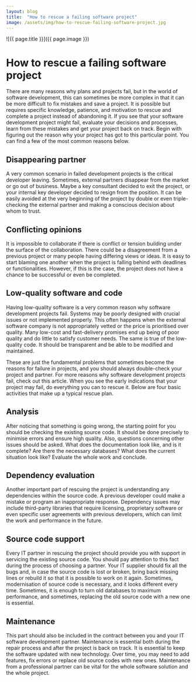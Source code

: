 ```yaml
---
layout: blog
title:  "How to rescue a failing software project"
image: /assets/img/how-to-rescue-failing-software-project.jpg
---
```


![{{ page.title }}]({{ page.image }})

# How to rescue a failing software project
There are many reasons why plans and projects fail, but in the world of software development, this can sometimes be more complex in that it can be more difficult to fix mistakes and save a project. It is possible but requires specific knowledge, patience, and motivation to rescue and complete a project instead of abandoning it. If you see that your software development project might fail, evaluate your decisions and processes, learn from these mistakes and get your project back on track. Begin with figuring out the reason why your project has got to this particular point. You can find a few of the most common reasons below.


## Disappearing partner
A very common scenario in failed development projects is the critical developer leaving. Sometimes, external partners disappear from the market or go out of business. Maybe a key consultant decided to exit the project, or your internal key developer decided to resign from the position. It can be easily avoided at the very beginning of the project by double or even triple-checking the external partner and making a conscious decision about whom to trust.

## Conflicting opinions
It is impossible to collaborate if there is conflict or tension building under the surface of the collaboration. There could be a disagreement from a previous project or many people having differing views or ideas. It is easy to start blaming one another when the project is falling behind with deadlines or functionalities. However, if this is the case, the project does not have a chance to be successful or even be completed.

## Low-quality software and code
Having low-quality software is a very common reason why software development projects fail. Systems may be poorly designed with crucial issues or not implemented properly. This often happens when the external software company is not appropriately vetted or the price is prioritised over quality. Many low-cost and fast-delivery promises end up being of poor quality and do little to satisfy customer needs. The same is true of the low-quality code. It should be transparent and be able to be modified and maintained.

These are just the fundamental problems that sometimes become the reasons for failure in projects, and you should always double-check your project and partner. For more reasons why software development projects fail, check out this article. When you see the early indications that your project may fail, do everything you can to rescue it. Below are four basic activities that make up a typical rescue plan.

## Analysis
After noticing that something is going wrong, the starting point for you should be checking the existing source code. It should be done precisely to minimise errors and ensure high quality. Also, questions concerning other issues should be asked. What does the documentation look like, and is it complete? Are there the necessary databases? What does the current situation look like? Evaluate the whole work and conclude.

## Dependency evaluation
Another important part of rescuing the project is understanding any dependencies within the source code. A previous developer could make a mistake or program an inappropriate response. Dependency issues may include third-party libraries that require licensing, proprietary software or even specific user agreements with previous developers, which can limit the work and performance in the future.

## Source code support
Every IT partner in rescuing the project should provide you with support in servicing the existing source code. You should pay attention to this fact during the process of choosing a partner. Your IT supplier should fix all the bugs and, in case the source code is lost or broken, bring back missing lines or rebuild it so that it is possible to work on it again. Sometimes, modernisation of source code is necessary, and it looks different every time. Sometimes, it is enough to turn old databases to maximum performance, and sometimes, replacing the old source code with a new one is essential.

## Maintenance
This part should also be included in the contract between you and your IT software development partner. Maintenance is essential both during the repair process and after the project is back on track. It is essential to keep the software updated with new technology. Over time, you may need to add features, fix errors or replace old source codes with new ones. Maintenance from a professional partner can be vital for the whole software solution and the whole project.

